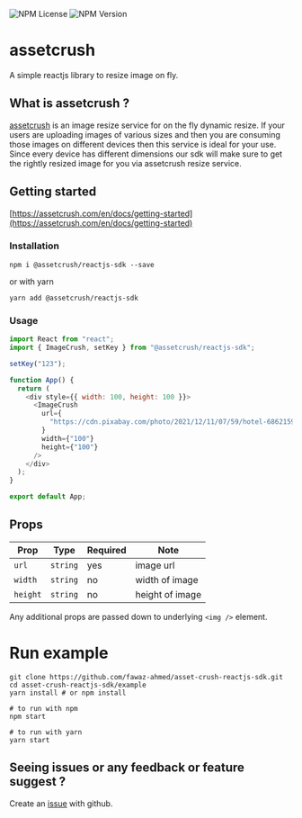 ![NPM License](https://img.shields.io/npm/l/@assetcrush/reactjs-sdk) ![NPM Version](https://img.shields.io/npm/v/@assetcrush/reactjs-sdk)

# assetcrush

A simple reactjs library to resize image on fly.

## What is assetcrush ?

[assetcrush](https://assetcrush.com/) is an image resize service for on the fly dynamic resize. If
your users are uploading images of various sizes and then you are
consuming those images on different devices then this service is ideal
for your use. Since every device has different dimensions our sdk will
make sure to get the rightly resized image for you via assetcrush resize
service.

## Getting started

[https://assetcrush.com/en/docs/getting-started](https://assetcrush.com/en/docs/getting-started)

### Installation

```
npm i @assetcrush/reactjs-sdk --save
```

or with yarn

```
yarn add @assetcrush/reactjs-sdk
```

### Usage

```javascript
import React from "react";
import { ImageCrush, setKey } from "@assetcrush/reactjs-sdk";

setKey("123");

function App() {
  return (
    <div style={{ width: 100, height: 100 }}>
      <ImageCrush
        url={
          "https://cdn.pixabay.com/photo/2021/12/11/07/59/hotel-6862159__340.jpg"
        }
        width={"100"}
        height={"100"}
      />
    </div>
  );
}

export default App;
```

## Props

| Prop     | Type     | Required | Note            |
| -------- | -------- | -------- | --------------- |
| `url`    | `string` | yes      | image url       |
| `width`  | `string` | no       | width of image  |
| `height` | `string` | no       | height of image |

Any additional props are passed down to underlying `<img />` element.

# Run example

```
git clone https://github.com/fawaz-ahmed/asset-crush-reactjs-sdk.git
cd asset-crush-reactjs-sdk/example
yarn install # or npm install

# to run with npm
npm start

# to run with yarn
yarn start
```

## Seeing issues or any feedback or feature suggest ?

Create an [issue](https://github.com/assetcrush/reactjs-sdk.git/issues) with github.
